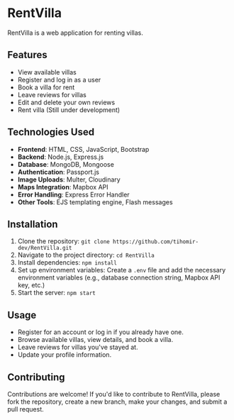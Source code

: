 # RentVilla

RentVilla is a web application for renting villas.

## Features

- View available villas
- Register and log in as a user
- Book a villa for rent
- Leave reviews for villas
- Edit and delete your own reviews
- Rent villa (Still under development)

## Technologies Used

- **Frontend**: HTML, CSS, JavaScript, Bootstrap
- **Backend**: Node.js, Express.js
- **Database**: MongoDB, Mongoose
- **Authentication**: Passport.js
- **Image Uploads**: Multer, Cloudinary
- **Maps Integration**: Mapbox API
- **Error Handling**: Express Error Handler
- **Other Tools**: EJS templating engine, Flash messages

## Installation

1. Clone the repository: `git clone https://github.com/tihomir-dev/RentVilla.git`
2. Navigate to the project directory: `cd RentVilla`
3. Install dependencies: `npm install`
4. Set up environment variables: Create a `.env` file and add the necessary environment variables (e.g., database connection string, Mapbox API key, etc.)
5. Start the server: `npm start`

## Usage

- Register for an account or log in if you already have one.
- Browse available villas, view details, and book a villa.
- Leave reviews for villas you've stayed at.
- Update your profile information.

## Contributing

Contributions are welcome! If you'd like to contribute to RentVilla, please fork the repository, create a new branch, make your changes, and submit a pull request.

